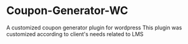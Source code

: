 # Coupon-Generator-WC
A customized coupon generator plugin for wordpress
This plugin was customized according to client's needs related to LMS
